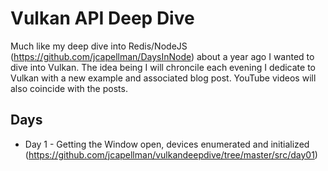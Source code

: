 # Vulkan API Deep Dive

Much like my deep dive into Redis/NodeJS (https://github.com/jcapellman/DaysInNode) about a year ago I wanted to dive into Vulkan.  The idea being I will chroncile each evening I dedicate to Vulkan with a new example and associated blog post. YouTube videos will also coincide with the posts.

## Days

* Day 1 - Getting the Window open, devices enumerated and initialized (https://github.com/jcapellman/vulkandeepdive/tree/master/src/day01)
